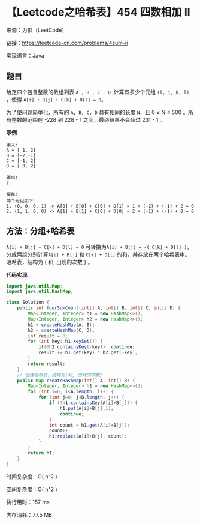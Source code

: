 # 【Leetcode之哈希表】454 四数相加 II

来源：力扣（LeetCode）

链接：https://leetcode-cn.com/problems/4sum-ii

实现语言：Java



##  题目

给定四个包含整数的数组列表 `A , B , C , D` ,计算有多少个元组 `(i, j, k, l)` ，使得 `A[i] + B[j] + C[k] + D[l] = 0`。

为了使问题简单化，所有的 `A, B, C, D` 具有相同的长度 `N`，且 0 ≤ N ≤ 500 。所有整数的范围在 -228 到 228 - 1 之间，最终结果不会超过 231 - 1 。

**示例**

```
输入:
A = [ 1, 2]
B = [-2,-1]
C = [-1, 2]
D = [ 0, 2]

输出:
2

解释:
两个元组如下:
1. (0, 0, 0, 1) -> A[0] + B[0] + C[0] + D[1] = 1 + (-2) + (-1) + 2 = 0
2. (1, 1, 0, 0) -> A[1] + B[1] + C[0] + D[0] = 2 + (-1) + (-1) + 0 = 0
```

## 方法：分组+哈希表

`A[i] + B[j] + C[k] + D[l] = 0` 可转换为`A[i] + B[j] = -( C[k] + D[l] )`，分成两组分别计算`A[i] + B[j]` 和 `C[k] + D[l]` 的和，并存放在两个哈希表中。哈希表，结构为 { 和, 出现的次数 } 。

**代码实现**

```java
import java.util.Map;
import java.util.HashMap;

class Solution {
    public int fourSumCount(int[] A, int[] B, int[] C, int[] D) {
        Map<Integer, Integer> h1 = new HashMap<>();
        Map<Integer, Integer> h2 = new HashMap<>();
        h1 = createHashMap(A, B);
        h2 = createHashMap(C, D);
        int result = 0;
        for (int key: h1.keySet()) {
            if(!h2.containsKey(-key))  continue;
            result += h1.get(key) * h2.get(-key);
        }
        return result;
    }
	// 创建哈希表，结构为{和, 出现的次数}
    public Map createHashMap(int[] A, int[] B) {
        Map<Integer, Integer> h1 = new HashMap<>();
        for (int i=0; i<A.length; i++) {
            for (int j=0; j<B.length; j++) {
                if (!h1.containsKey(A[i]+B[j])) {
                    h1.put(A[i]+B[j],1);
                    continue;
                }
                int count = h1.get(A[i]+B[j]);
                count++;
                h1.replace(A[i]+B[j], count);
            }      
        }
        return h1;
    }
}
```

时间复杂度：O( n^2 )

空间复杂度：O( n^2 )

执行用时：157 ms

内存消耗：77.5 MB

